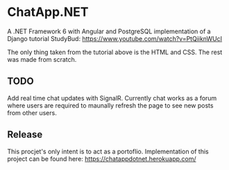 # ChatApp.NET
A .NET Framework 6 with Angular and PostgreSQL implementation of a Django tutorial StudyBud:
https://www.youtube.com/watch?v=PtQiiknWUcI


The only thing taken from the tutorial above is the HTML and CSS. The rest was made from scratch.


## TODO
Add real time chat updates with SignalR. Currently chat works as a forum where users are required to maunally refresh the page to see new posts from other users.


## Release
This procjet's only intent is to act as a portoflio.
Implementation of this project can be found here: 
https://chatappdotnet.herokuapp.com/
